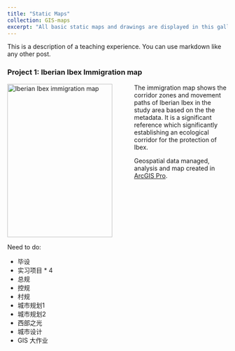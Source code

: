 ```yaml
---
title: "Static Maps"
collection: GIS-maps
excerpt: "All basic static maps and drawings are displayed in this gallery."
---
```

This is a description of a teaching experience. You can use markdown like any other post.

### **Project 1: Iberian Ibex Immigration map**

<img src="{{site.url}}/images/GIS-maps/Immigration_map.png" alt="Iberian Ibex immigration map" align="left" width=240 height=350 style="margin-right: 50px;">

The immigration map shows the corridor zones and movement paths of Iberian Ibex in the study area based on the the metadata. It is a significant reference which significantly establishing an ecological corridor for the protection of Ibex.


Geospatial data managed, analysis and map created in [ArcGIS Pro](https://www.esri.com/en-us/arcgis/products/arcgis-pro/overview).

<br clear="left"/>

Need to do:

* 毕设
* 实习项目 * 4
* 总规
* 控规
* 村规
* 城市规划1
* 城市规划2
* 西部之光
* 城市设计
* GIS 大作业
